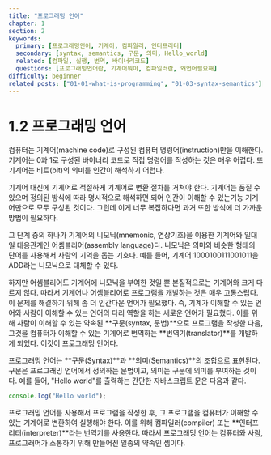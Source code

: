 ```yaml
---
title: "프로그래밍 언어"
chapter: 1
section: 2
keywords: 
  primary: [프로그래밍언어, 기계어, 컴파일러, 인터프리터]
  secondary: [syntax, semantics, 구문, 의미, Hello_world]
  related: [컴파일, 실행, 번역, 바이너리코드]
  questions: [프로그래밍언어란, 기계어뭐야, 컴파일러란, 왜언어필요해]
difficulty: beginner
related_posts: ["01-01-what-is-programming", "01-03-syntax-semantics"]
---
```


# 1.2 프로그래밍 언어

컴퓨터는 기계어(machine code)로 구성된 컴퓨터 명령어(instruction)만을 이해한다. 기계어는 0과 1로 구성된 바이너리 코드로 직접 명령어를 작성하는 것은 매우 어렵다. 또 기계어는 비트(bit)의 의미를 인간이 해석하기 어렵다.

기계어 대신에 기계어로 적절하게 기계어로 변환 절차를 거쳐야 한다. 기계어는 품질 수 있으며 정의된 방식에 따라 명시적으로 해석하면 되어 인간이 이해할 수 있는기능 기계어만으로 모두 구성된 것이다. 그런데 이게 너무 복잡하다면 과거 또한 방식에 더 가까운 방법이 필요하다.

그 단계 중의 하나가 기계어의 니모닉(mnemonic, 연상기호)을 이용한 기계어와 일대일 대응관계인 어셈블리어(assembly language)다. 니모닉은 의미와 비슷한 형태의 단어를 사용해서 사람의 기억을 돕는 기호다. 예를 들어, 기계어 1000100111001011을 ADD라는 니모닉으로 대체할 수 있다.

하지만 어셈블리어도 기계어에 니모닉을 부여한 것일 뿐 본질적으로는 기계어와 크게 다르지 않다. 따라서 기계어나 어셈블리어로 프로그램을 개발하는 것은 매우 고통스럽다. 이 문제를 해결하기 위해 좀 더 인간다운 언어가 필요했다. 즉, 기계가 이해할 수 있는 언어와 사람이 이해할 수 있는 언어의 다리 역할을 하는 새로운 언어가 필요했다. 이를 위해 사람이 이해할 수 있는 약속된 **구문(syntax, 문법)**으로 프로그램을 작성한 다음, 그것을 컴퓨터가 이해할 수 있는 기계어로 번역하는 **번역기(translator)**를 개발하게 되었다. 이것이 프로그래밍 언어다.

프로그래밍 언어는 **구문(Syntax)**과 **의미(Semantics)**의 조합으로 표현된다. 구문은 프로그래밍 언어에서 정의하는 문법이고, 의미는 구문에 의미를 부여하는 것이다. 예를 들어, "Hello world"를 출력하는 간단한 자바스크립트 문은 다음과 같다.

```js
console.log("Hello world");
```


프로그래밍 언어를 사용해서 프로그램을 작성한 후, 그 프로그램을 컴퓨터가 이해할 수 있는 기계어로 변환하여 실행해야 한다. 이를 위해 컴파일러(compiler) 또는 **인터프리터(interpreter)**라는 번역기를 사용한다.
따라서 프로그래밍 언어는 컴퓨터와 사람, 프로그래머가 소통하기 위해 만들어진 일종의 약속인 셈이다.
